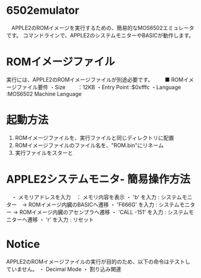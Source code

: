 # 6502emulator

　APPLE2のROMイメージを実行するための、簡易的なMOS6502エミュレータです。
 コマンドラインで、APPLE2のシステムモニターやBASICが動作します。
 
 # ROMイメージファイル
   実行には、APPLE2のROMイメージファイルが別途必要です。
　　■ ROMイメージファイル要件
    ・Size    　　：12KB
    ・Entry Point :$0xfffc
    ・Language    :MOS6502 Machine Language
 
 # 起動方法
   1. ROMイメージファイルを、実行ファイルと同じディレクトリに配置
   2. ROMイメージファイルのファイル名を、"ROM.bin"にリネーム
   3. 実行ファイルをスターと
   
 # APPLE2システムモニタ- 簡易操作方法
 　・ メモリアドレスを入力　： メモリ内容を表示
   ・ 'b' を入力           : システムモニター　→ ROMイメージ内臓のBASICへ遷移
   ・ 'F666G' を入力       : システムモニター  → ROMイメージ内臓のアセンブラへ遷移
   ・ 'CALL -151' を入力   : システムモニターへ遷移
   ・ 'r' を入力           : リセット

 # Notice
   APPLE2のROMイメージファイルの実行が目的のため、以下の命令はテストしていません。
   ・ Decimal Mode
   ・ 割り込み関連
